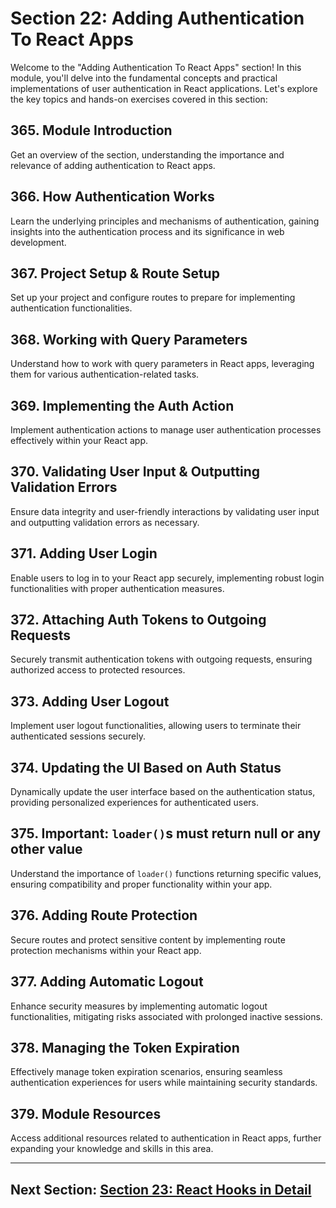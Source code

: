 # Section 22: Adding Authentication To React Apps

Welcome to the "Adding Authentication To React Apps" section! In this module, you'll delve into the fundamental concepts and practical implementations of user authentication in React applications. Let's explore the key topics and hands-on exercises covered in this section:

## 365. Module Introduction

Get an overview of the section, understanding the importance and relevance of adding authentication to React apps.

## 366. How Authentication Works

Learn the underlying principles and mechanisms of authentication, gaining insights into the authentication process and its significance in web development.

## 367. Project Setup & Route Setup

Set up your project and configure routes to prepare for implementing authentication functionalities.

## 368. Working with Query Parameters

Understand how to work with query parameters in React apps, leveraging them for various authentication-related tasks.

## 369. Implementing the Auth Action

Implement authentication actions to manage user authentication processes effectively within your React app.

## 370. Validating User Input & Outputting Validation Errors

Ensure data integrity and user-friendly interactions by validating user input and outputting validation errors as necessary.

## 371. Adding User Login

Enable users to log in to your React app securely, implementing robust login functionalities with proper authentication measures.

## 372. Attaching Auth Tokens to Outgoing Requests

Securely transmit authentication tokens with outgoing requests, ensuring authorized access to protected resources.

## 373. Adding User Logout

Implement user logout functionalities, allowing users to terminate their authenticated sessions securely.

## 374. Updating the UI Based on Auth Status

Dynamically update the user interface based on the authentication status, providing personalized experiences for authenticated users.

## 375. Important: `loader()`s must return null or any other value

Understand the importance of `loader()` functions returning specific values, ensuring compatibility and proper functionality within your app.

## 376. Adding Route Protection

Secure routes and protect sensitive content by implementing route protection mechanisms within your React app.

## 377. Adding Automatic Logout

Enhance security measures by implementing automatic logout functionalities, mitigating risks associated with prolonged inactive sessions.

## 378. Managing the Token Expiration

Effectively manage token expiration scenarios, ensuring seamless authentication experiences for users while maintaining security standards.

## 379. Module Resources

Access additional resources related to authentication in React apps, further expanding your knowledge and skills in this area.

---

## Next Section: [Section 23: React Hooks in Detail](/Section23-react-hooks-in-detail)
